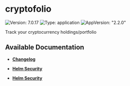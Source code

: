 # cryptofolio

![Version: 7.0.17](https://img.shields.io/badge/Version-7.0.17-informational?style=flat-square) ![Type: application](https://img.shields.io/badge/Type-application-informational?style=flat-square) ![AppVersion: "2.2.0"](https://img.shields.io/badge/AppVersion-"2.2.0"-informational?style=flat-square)

Track your cryptocurrency holdings/portfolio

## Available Documentation

- [**Changelog**](CHANGELOG)

- [**Helm Security**](container-security)

- [**Helm Security**](helm-security)

